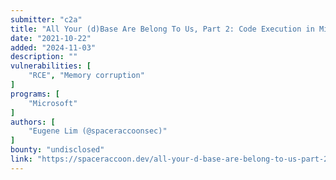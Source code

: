 ```yaml
---
submitter: "c2a"
title: "All Your (d)Base Are Belong To Us, Part 2: Code Execution in Microsoft Office (CVE-2021-38646)"
date: "2021-10-22"
added: "2024-11-03"
description: ""
vulnerabilities: [
    "RCE", "Memory corruption"
]
programs: [
    "Microsoft"
]
authors: [
    "Eugene Lim (@spaceraccoonsec)"
]
bounty: "undisclosed"
link: "https://spaceraccoon.dev/all-your-d-base-are-belong-to-us-part-2-code-execution-in-microsoft-office"
---
```




